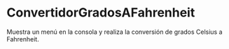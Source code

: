 # ConvertidorGradosAFahrenheit
Muestra un menú en la consola y realiza la conversión de grados Celsius a Fahrenheit.
